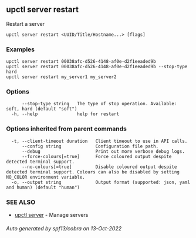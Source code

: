 ## upctl server restart

Restart a server

```
upctl server restart <UUID/Title/Hostname...> [flags]
```

### Examples

```
upctl server restart 00038afc-d526-4148-af0e-d2f1eeaded9b
upctl server restart 00038afc-d526-4148-af0e-d2f1eeaded9b --stop-type hard
upctl server restart my_server1 my_server2
```

### Options

```
      --stop-type string   The type of stop operation. Available: soft, hard (default "soft")
  -h, --help               help for restart
```

### Options inherited from parent commands

```
  -t, --client-timeout duration   Client timeout to use in API calls.
      --config string             Configuration file path.
      --debug                     Print out more verbose debug logs.
      --force-colours[=true]      Force coloured output despite detected terminal support.
      --no-colours[=true]         Disable coloured output despite detected terminal support. Colours can also be disabled by setting NO_COLOR environment variable.
  -o, --output string             Output format (supported: json, yaml and human) (default "human")
```

### SEE ALSO

* [upctl server](upctl_server.md)	 - Manage servers

###### Auto generated by spf13/cobra on 13-Oct-2022
